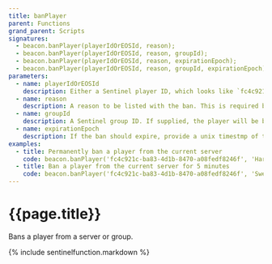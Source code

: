 ```yaml
---
title: banPlayer
parent: Functions
grand_parent: Scripts
signatures:
  - beacon.banPlayer(playerIdOrEOSId, reason);
  - beacon.banPlayer(playerIdOrEOSId, reason, groupId);
  - beacon.banPlayer(playerIdOrEOSId, reason, expirationEpoch);
  - beacon.banPlayer(playerIdOrEOSId, reason, groupId, expirationEpoch);
parameters:
  - name: playerIdOrEOSId
    description: Either a Sentinel player ID, which looks like `fc4c921c-ba83-4d1b-8470-a08fedf8246f`, or an EOS ID, which looks like `00024f40082f46b0a93f280080009f2a`.
  - name: reason
    description: A reason to be listed with the ban. This is required because human memories are not perfect.
  - name: groupId
    description: A Sentinel group ID. If supplied, the player will be banned from the specified group, affecting all servers in the group. If not supplied, the player will be banned from the server running the script.
  - name: expirationEpoch
    description: If the ban should expire, provide a unix timestmp of the expiration.
examples:
  - title: Permanently ban a player from the current server
    code: beacon.banPlayer('fc4c921c-ba83-4d1b-8470-a08fedf8246f', 'Harassing the dodos');
  - title: Ban a player from the current server for 5 minutes
    code: beacon.banPlayer('fc4c921c-ba83-4d1b-8470-a08fedf8246f', 'Swearing', (Date.now() / 1000) + 300);
---
```

# {{page.title}}

Bans a player from a server or group.

{% include sentinelfunction.markdown %}
